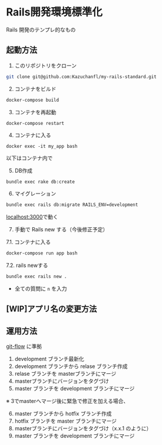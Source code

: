 # Rails開発環境標準化
Rails 開発のテンプレ的なもの

## 起動方法
1. このリポジトリをクローン
```bash
git clone git@github.com:Kazuchanfl/my-rails-standard.git
```

2. コンテナをビルド
```bash
docker-compose build
```

3. コンテナを再起動
```
docker-compose restart
```

4. コンテナに入る
```
docker exec -it my_app bash
```

以下はコンテナ内で

5. DB作成
```bash
bundle exec rake db:create
```

6. マイグレーション
```bash
bundle exec rails db:migrate RAILS_ENV=development
```

[localhost:3000](http://localhost:3000)で動く

7. 手動で Rails new する（今後修正予定）

7.1. コンテナに入る
```bash
docker-compose run app bash
```

7.2. rails newする
```bash
bundle exec rails new .
```
- 全ての質問に `n` を入力

## [WIP]アプリ名の変更方法

## 運用方法
[git-flow](https://tracpath.com/bootcamp/learning_git_git_flow.html) に準拠

1. development ブランチ最新化
2. development ブランチから relase ブランチ作成
3. relase ブランチを masterブランチにマージ
4. masterブランチにバージョンをタグづけ
5. master ブランチを development ブランチにマージ

※ 3でmasterへマージ後に緊急で修正を加える場合、

6. master ブランチから hotfix ブランチ作成
7. hotfix ブランチを master ブランチにマージ
8. masterブランチにバージョンをタグづけ（x.x.1 のように）
9. master ブランチを development ブランチにマージ
